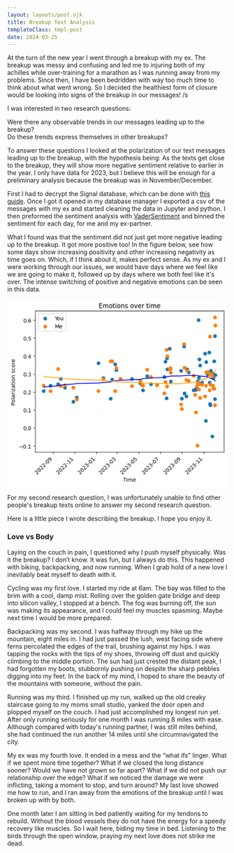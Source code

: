 ```yaml
---
layout: layouts/post.njk
title: Breakup Text Analysis
templateClass: tmpl-post
date: 2024-03-25
---
```



At the turn of the new year I went through a breakup with my ex. The breakup was messy and confusing and led me to injuring both of my achilles while over-training for a marathon as I was running away from my problems. Since then, I have been bedridden with way too much time to think about what went wrong. So I decided the healthiest form of closure would be looking into signs of the breakup in our messages! /s

I was interested in two research questions:   

Were there any observable trends in our messages leading up to the breakup?  
Do these trends express themselves in other breakups?  

To answer these questions I looked at the polarization of our text messages leading up to the breakup, with the hypothesis being: As the texts get close to the breakup, they will show more negative sentiment relative to earlier in the year. I only have data for 2023, but I believe this will be enough for a preliminary analysis because the breakup was in November/December.  

First I had to decrypt the Signal database, which can be done with [this guide](https://content.govdelivery.com/accounts/USDODDC3/bulletins/2e03518#:~:text=Decrypting%20the%20Signal%20%E2%80%9Cdb.,table%20(see%20Figure%20below).). Once I got it opened in my database manager I exported a csv of the messages with my ex and started cleaning the data in Jupyter and python. I then preformed the sentiment analysis with [VaderSentiment](https://github.com/cjhutto/vaderSentiment) and binned the sentiment for each day, for me and my ex-partner.  

What I found was that the sentiment did not just get more negative leading up to the breakup. It got more positive too! In the figure below, see how some days show increasing positivity and other increasing negativity as time goes on. Which, if I think about it, makes perfect sense. As my ex and I were working through our issues, we would have days where we feel like we are going to make it, followed up by days where we both feel like it's over. The intense switching of positive and negative emotions can be seen in this data.  

![Breakup graph. It shows how we had good and bad days leading up to the breakup.](img/gfemotions.png)  

For my second research question, I was unfortunately unable to find other people's breakup texts online to answer my second research question.  

Here is a little piece I wrote describing the breakup. I hope you enjoy it.

### Love vs Body  

Laying on the couch in pain, I questioned why I push myself physically. Was it the breakup? I don’t know. It was fun, but I always do this. This happened with biking, backpacking, and now running. When I grab hold of a new love I inevitably beat myself to death with it.   

Cycling was my first love. I started my ride at 6am. The bay was filled to the brim with a cool, damp mist. Rolling over the golden gate bridge and deep into silicon valley, I stopped at a bench. The fog was burning off, the sun was making its appearance, and I could feel my muscles spasming. Maybe next time I would be more prepared.  

Backpacking was my second. I was halfway through my hike up the mountain, eight miles in. I had just passed the lush, west facing side where ferns percolated the edges of the trail, brushing against my hips. I was tapping the rocks with the tips of my shoes, throwing off dust and quickly climbing to the middle portion. The sun had just crested the distant peak, I had forgotten my boots, stubbornly pushing on despite the sharp pebbles digging into my feet. In the back of my mind, I hoped to share the beauty of the mountains with someone, without the pain.  

Running was my third. I finished up my run, walked up the old creaky staircase going to my moms small studio, yanked the door open and plopped myself on the couch. I had just accomplished my longest run yet. After only running seriously for one month I was running 8 miles with ease. Although compared with today's running partner, I was still miles behind, she had continued the run another 14 miles until she circumnavigated the city.   

My ex was my fourth love. It ended in a mess and the “what ifs” linger. What if we spent more time together? What if we closed the long distance sooner? Would we have not grown so far apart? What if we did not push our relationship over the edge? What if we noticed the damage we were inflicting, taking a moment to stop, and turn around? My last love showed me how to run, and I ran away from the emotions of the breakup until I was broken up with by both.  

One month later I am sitting in bed patiently waiting for my tendons to rebuild. Without the blood vessels they do not have the energy for a speedy recovery like muscles. So I wait here, biding my time in bed. Listening to the birds through the open window, praying my next love does not strike me dead.
